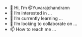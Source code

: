 - 👋 Hi, I’m @Yuvarajchandrann
- 👀 I’m interested in ...
- 🌱 I’m currently learning ...
- 💞️ I’m looking to collaborate on ...
- 📫 How to reach me ...

<!---
Yuvarajchandrann/Yuvarajchandrann is a ✨ special ✨ repository because its `README.md` (this file) appears on your GitHub profile.
You can click the Preview link to take a look at your changes.
--->
